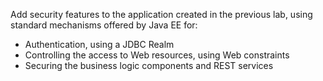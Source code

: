 Add security features to the application created in the previous lab, using standard mechanisms offered by Java EE for:
  - Authentication, using a JDBC Realm
  - Controlling the access to Web resources, using Web constraints
  - Securing the business logic components and REST services
